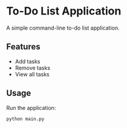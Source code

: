 # To-Do List Application

A simple command-line to-do list application.

## Features

- Add tasks
- Remove tasks
- View all tasks

## Usage

Run the application:

```bash
python main.py
